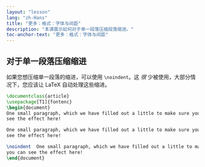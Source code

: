 ```yaml
---
layout: "lesson"
lang: "zh-Hans"
title: "更多：格式：字体与间距"
description: "本课展示如何对于单一段落压缩段落缩进。"
toc-anchor-text: "更多：格式：字体与间距"
---
```



## 对于单一段落压缩缩进

如果您想压缩单一段落的缩进，可以使用 `\noindent`。这 _很_ 少被使用，大部分情况下，您应该让 LaTeX 自动处理这些缩进。

```latex
\documentclass{article}
\usepackage[T1]{fontenc}
\begin{document}
One small paragraph, which we have filled out a little to make sure you can
see the effect here!

One small paragraph, which we have filled out a little to make sure you can
see the effect here!

\noindent  One small paragraph, which we have filled out a little to make sure
you can see the effect here!
\end{document}
```
